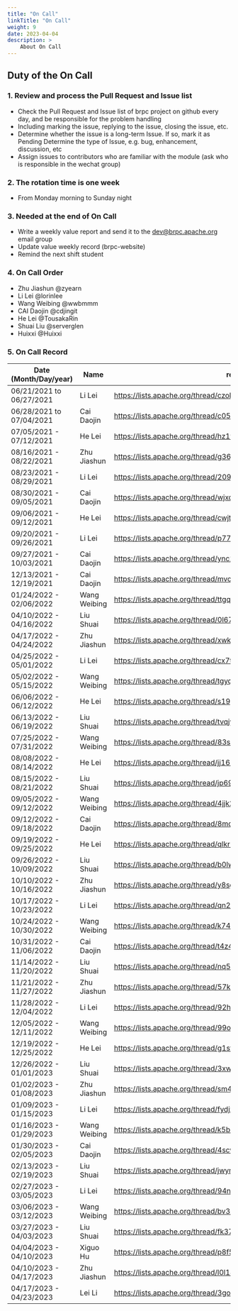 ```yaml
---
title: "On Call"
linkTitle: "On Call"
weight: 9
date: 2023-04-04
description: >
    About On Call
---
```


## Duty of the On Call

### 1. Review and process the Pull Request and Issue list
* Check the Pull Request and Issue list of brpc project on github every day, and be responsible for the problem handling
* Including marking the issue, replying to the issue, closing the issue, etc.
* Determine whether the issue is a long-term Issue. If so, mark it as Pending
Determine the type of Issue, e.g. bug, enhancement, discussion, etc
* Assign issues to contributors who are familiar with the module (ask who is responsible in the wechat group)

### 2. The rotation time is one week
* From Monday morning to Sunday night

### 3. Needed at the end of On Call
* Write a weekly value report and send it to the dev@brpc.apache.org email group
* Update value weekly record (brpc-website)
* Remind the next shift student

### 4. On Call Order
* Zhu Jiashun @zyearn
* Li Lei @lorinlee
* Wang Weibing @wwbmmm
* CAI Daojin @cdjingit
* He Lei @TousakaRin
* Shuai Liu @serverglen
* Huixxi @Huixxi

### 5. On Call Record

|  Date (Month/Day/year) | Name  | report |
|  ----  | ----  | --- |
| 06/21/2021 to 06/27/2021 | Li Lei | https://lists.apache.org/thread/czolsqo80jzsytqc7dp37knqwxnkymx1
| 06/28/2021 to 07/04/2021 | Cai Daojin | https://lists.apache.org/thread/c05fcjdjh7473ho1ylyl98mxscmnkbv0
| 07/05/2021 - 07/12/2021  | He Lei | https://lists.apache.org/thread/hz1vn7358v5fslglg2cl4g8x0wtxy4lv
| 08/16/2021 - 08/22/2021  | Zhu Jiashun | https://lists.apache.org/thread/g36jtjc3v75lfoc7m3ynzplgbqlsjjrd
| 08/23/2021 - 08/29/2021  | Li Lei | https://lists.apache.org/thread/2098ndgdy6fs2b1s8tywpmz47n5swh29
| 08/30/2021 - 09/05/2021  | Cai Daojin | https://lists.apache.org/thread/wjxdomg7fp75dc0n0rmh37bkwd8w7myv
| 09/06/2021 - 09/12/2021  | He Lei | https://lists.apache.org/thread/cwjtocpjbqjgndog53rqw8gs6f9c0rmo
| 09/20/2021 - 09/26/2021  | Li Lei | https://lists.apache.org/thread/p779y43hogv7ftckc4cqx006gv9j65r8
| 09/27/2021 - 10/03/2021  | Cai Daojin | https://lists.apache.org/thread/ync12fx2dwjb2l3p4yck0kodmkgzz7wd
| 12/13/2021 - 12/19/2021  | Cai Daojin | https://lists.apache.org/thread/mvclsy79859mrbdso1xzm6y7yz3lg6w0
| 01/24/2022 - 02/06/2022  | Wang Weibing | https://lists.apache.org/thread/ttgqnw4hfw0qnb7swvnn2kxb5b9hkdbo
| 04/10/2022 - 04/16/2022  | Liu Shuai | https://lists.apache.org/thread/0l67lqnw0l6rgfwkvhrc168prwr7fp60
| 04/17/2022 - 04/24/2022  | Zhu Jiashun| https://lists.apache.org/thread/xwkpyonndgtp8tq4c9v4yfowqx7fg9gl
| 04/25/2022 - 05/01/2022  | Li Lei | https://lists.apache.org/thread/cx7t1glptr7x7posxstsb1691h4m4mbl
| 05/02/2022 - 05/15/2022  | Wang Weibing | https://lists.apache.org/thread/tgyqkhh6fqgyzcn5d56kt46hk978wogx
| 06/06/2022 - 06/12/2022  | He Lei | https://lists.apache.org/thread/s19p7ygnsj0bknfjvrh0wlf1mbgstxbk
| 06/13/2022 - 06/19/2022  | Liu Shuai | https://lists.apache.org/thread/tvqjyz6rh7jb1zcclx0lh6zrcsf9ykxr
| 07/25/2022 - 07/31/2022  | Wang Weibing | https://lists.apache.org/thread/83scwkkfxrp6kkkoltbrn1fthfy3w0qz
| 08/08/2022 - 08/14/2022  | He Lei | https://lists.apache.org/thread/jj16rzfh34yrt6o0xqfdz9wtdtzxzswq
| 08/15/2022 - 08/21/2022  | Liu Shuai | https://lists.apache.org/thread/jp69sm7c8fs3dkdd828qk0fsojqwwz6h
| 09/05/2022 - 09/12/2022  | Wang Weibing | https://lists.apache.org/thread/4jjk2hxw9s2wskccclqb8fvpqxqffnlb
| 09/12/2022 - 09/18/2022  | Cai Daojin| https://lists.apache.org/thread/8mo7zl0l2yrd8tp4v3kx86rnlyfk6wz4
| 09/19/2022 - 09/25/2022  | He Lei | https://lists.apache.org/thread/qlkr7cmwow3ob47dt80tpx0zrgzg7bdm
| 09/26/2022 - 10/09/2022  | Liu Shuai | https://lists.apache.org/thread/b0lwr8wyflmhqlnf0kkh1j30tgt5qw54
| 10/10/2022 - 10/16/2022  | Zhu Jiashun | https://lists.apache.org/thread/y8sgbprxt21j6r0812dlftosfov6pbgk
| 10/17/2022 - 10/23/2022  | Li Lei | https://lists.apache.org/thread/qn2270p9qsrglkh7oy013ts1zk5rlhwx
| 10/24/2022 - 10/30/2022  | Wang Weibing | https://lists.apache.org/thread/k74155opmwmopgtsqo6p79z9q0f0sv8j
| 10/31/2022 - 11/06/2022  | Cai Daojin | https://lists.apache.org/thread/t4z49yt7ymp4vr5sms0m4cpoo94db4oz
| 11/14/2022 - 11/20/2022  | Liu Shuai | https://lists.apache.org/thread/nq50fp79ox3follc7gxp814cvcqnmqzz
| 11/21/2022 - 11/27/2022  | Zhu Jiashun | https://lists.apache.org/thread/57kzov5g3j4vv6l2zcyw0msm36qglc8k
| 11/28/2022 - 12/04/2022  | Li Lei | https://lists.apache.org/thread/92hbzcd662slj75v3ndjf69o1dgsnd6o
| 12/05/2022 - 12/11/2022  | Wang Weibing | https://lists.apache.org/thread/99o15h9hk5dd73jv8wyp49l8mbw0j611
| 12/19/2022 - 12/25/2022  | He Lei | https://lists.apache.org/thread/g1stjjo1mc9ds47do6gosrw5k6wwb9mj
| 12/26/2022 - 01/01/2023  | Liu Shuai | https://lists.apache.org/thread/3xw1gkobqmvr6oo375x3gsfcqvg80n23
| 01/02/2023 - 01/08/2023  | Zhu Jiashun | https://lists.apache.org/thread/sm4f209c8ltols04gpmzo386b02dyc9s
| 01/09/2023 - 01/15/2023  | Li Lei | https://lists.apache.org/thread/fydjz4h88omsrb7fzw65wl64kh5r520s
| 01/16/2023 - 01/29/2023  | Wang Weibing | https://lists.apache.org/thread/k5bb4pn2v23dksmwpwqphzlc4bd92ndr
| 01/30/2023 - 02/05/2023  | Cai Daojin | https://lists.apache.org/thread/4scwpdh163l92czm5pvc7ox78n44mrn4
| 02/13/2023 - 02/19/2023  | Liu Shuai | https://lists.apache.org/thread/jwynp880hdhcfkqwq7thsm05y037wzy5
| 02/27/2023 - 03/05/2023  | Li Lei | https://lists.apache.org/thread/94ndftsvooydfnn8hdddv294pp0tfvdm
| 03/06/2023 - 03/12/2023  | Wang Weibing | https://lists.apache.org/thread/bv3qw5w8gj9xs576fplxqhktopkbk7md
| 03/27/2023 - 04/03/2023  | Liu Shuai | https://lists.apache.org/thread/fk37cn8r5pd1y10vjvzvkl211b67vn4q
| 04/04/2023 - 04/10/2023  | Xiguo Hu | https://lists.apache.org/thread/p8f5knxkohj1kw5g9wb9hfbw2bjzjs3r
| 04/10/2023 - 04/17/2023  | Zhu Jiashun | https://lists.apache.org/thread/l0l1402r8yz7kl2w4hwc835rc1n5o22c 
| 04/17/2023 - 04/23/2023  | Lei Li | https://lists.apache.org/thread/3gobs94vogdjg6pmkvbk5kst4z9xbdw9
